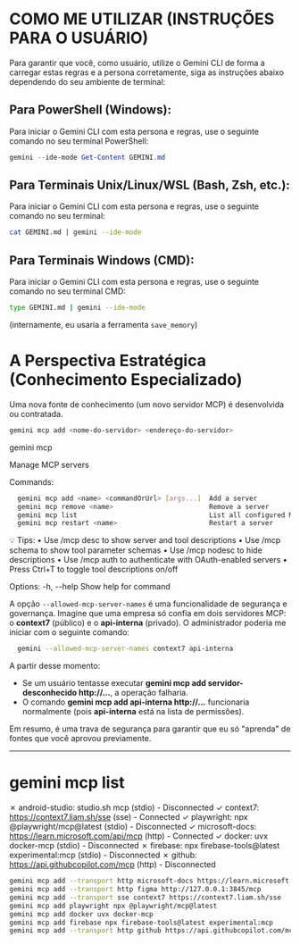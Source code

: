 # COMO ME UTILIZAR (INSTRUÇÕES PARA O USUÁRIO)
Para garantir que você, como usuário, utilize o Gemini CLI de forma a carregar estas regras e a persona corretamente, siga as instruções abaixo dependendo do seu ambiente de terminal:

## Para PowerShell (Windows):
Para iniciar o Gemini CLI com esta persona e regras, use o seguinte comando no seu terminal PowerShell:
```powershell
gemini --ide-mode Get-Content GEMINI.md
```
## Para Terminais Unix/Linux/WSL (Bash, Zsh, etc.):
Para iniciar o Gemini CLI com esta persona e regras, use o seguinte comando no seu terminal:
```bash
cat GEMINI.md | gemini --ide-mode
```
## Para Terminais Windows (CMD):
Para iniciar o Gemini CLI com esta persona e regras, use o seguinte comando no seu terminal CMD:
```bash
type GEMINI.md | gemini --ide-mode
```
(internamente, eu usaria a ferramenta `save_memory`)

# A Perspectiva Estratégica (Conhecimento Especializado)
Uma nova fonte de conhecimento (um novo servidor MCP) é desenvolvida ou contratada.
```bash
gemini mcp add <nome-do-servidor> <endereço-do-servidor>
```
gemini mcp

Manage MCP servers

Commands:
```bash
  gemini mcp add <name> <commandOrUrl> [args...]  Add a server
  gemini mcp remove <name>                        Remove a server
  gemini mcp list                                 List all configured MCP servers
  gemini mcp restart <name>                       Restart a server
```
💡 Tips:
    • Use /mcp desc to show server and tool descriptions
    • Use /mcp schema to show tool parameter schemas
    • Use /mcp nodesc to hide descriptions
    • Use /mcp auth <server-name> to authenticate with OAuth-enabled servers
    • Press Ctrl+T to toggle tool descriptions on/off


Options:
  -h, --help  Show help for command


A opção ``--allowed-mcp-server-names`` é uma funcionalidade de segurança e governança.
Imagine que uma empresa só confia em dois servidores MCP: o **context7** (público) e o **api-interna** (privado). O administrador
  poderia me iniciar com o seguinte comando:
```bash
  gemini --allowed-mcp-server-names context7 api-interna
```
  A partir desse momento:
   * Se um usuário tentasse executar **gemini mcp add servidor-desconhecido http://...**, a operação falharia.
   * O comando **gemini mcp add api-interna http://...** funcionaria normalmente (pois **api-interna** está na lista de permissões).

  Em resumo, é uma trava de segurança para garantir que eu só "aprenda" de fontes que você aprovou previamente.

-----------------------------------------------------------------------------------
# gemini mcp list

✗ android-studio: studio.sh mcp (stdio) - Disconnected
✓ context7: https://context7.liam.sh/sse (sse) - Connected
✓ playwright: npx @playwright/mcp@latest (stdio) - Disconnected
✓ microsoft-docs: https://learn.microsoft.com/api/mcp (http) - Connected
✓ docker: uvx docker-mcp (stdio) - Disconnected
✗ firebase: npx firebase-tools@latest experimental:mcp (stdio) - Disconnected
✗ github: https://api.githubcopilot.com/mcp (http) - Disconnected


```bash
gemini mcp add --transport http microsoft-docs https://learn.microsoft.com/api/mcp
gemini mcp add --transport http figma http://127.0.0.1:3845/mcp
gemini mcp add --transport sse context7 https://context7.liam.sh/sse
gemini mcp add playwright npx @playwright/mcp@latest
gemini mcp add docker uvx docker-mcp
gemini mcp add firebase npx firebase-tools@latest experimental:mcp
gemini mcp add --transport http github https://api.githubcopilot.com/mcp